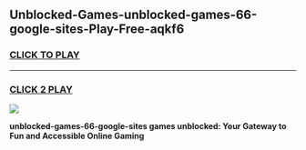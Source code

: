
## Unblocked-Games-unblocked-games-66-google-sites-Play-Free-aqkf6
<h3>
<a href="https://premium76.site?title=unblocked-games-66-google-sites&ref=15A">CLICK TO PLAY</a></h3>
<hr>

<h3>
<a href="https://premium76.site?title=unblocked-games-66-google-sites&ref=15A">CLICK 2 PLAY</a>
  
</h3>

<a href="https://premium76.site?title=unblocked-games-66-google-sites&ref=15A"><img src="https://clearcache.store/games.png"></a>


**unblocked-games-66-google-sites games unblocked: Your Gateway to Fun and Accessible Online Gaming**

